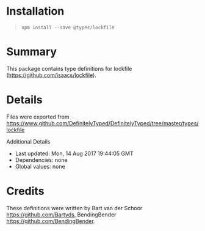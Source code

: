# Installation
> `npm install --save @types/lockfile`

# Summary
This package contains type definitions for lockfile (https://github.com/isaacs/lockfile).

# Details
Files were exported from https://www.github.com/DefinitelyTyped/DefinitelyTyped/tree/master/types/lockfile

Additional Details
 * Last updated: Mon, 14 Aug 2017 19:44:05 GMT
 * Dependencies: none
 * Global values: none

# Credits
These definitions were written by Bart van der Schoor <https://github.com/Bartvds>, BendingBender <https://github.com/BendingBender>.
